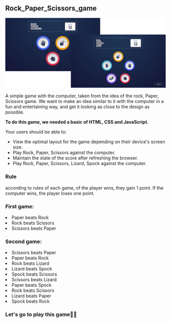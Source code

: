 ## Rock_Paper_Scissors_game

![Design preview for the Rock, Paper, Scissors coding challenge](./README-IMAGE.png)

A simple game with the computer, taken from the idea of the rock, Paper, Scissors game. We want to make an idea similar to it with the computer in a fun and entertaining way, and get it looking as close to the design as possible.


**To do this game, we needed a basic of HTML, CSS and JavaScript.**

Your users should be able to:

- View the optimal layout for the game depending on their device's screen size.
- Play Rock, Paper, Scissors against the computer.
- Maintain the state of the score after refreshing the browser.
- Play Rock, Paper, Scissors, Lizard, Spock against the computer.

### Rule
according to rules of each game, of the player wins, they gain 1 point. If the computer wins, the player loses one point.

### First game:

<li>Paper beats Rock</li>
<li>Rock beats Scissors</li>
<li>Scissors beats Paper</li>

### Second game:

<li>Scissors beats Paper</li>
<li>Paper beats Rock</li>
<li>Rock beats Lizard</li>
<li>Lizard beats Spock</li>
<li>Spock beats Scissors</li>
<li>Scissors beats Lizard</li>
<li>Paper beats Spock</li>
<li>Rock beats Scissors</li>
<li>Lizard beats Paper</li>
<li>Spock beats Rock</li>

### Let's go to play this game👏🔥
